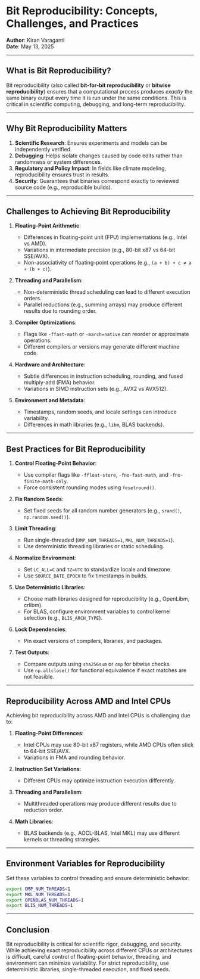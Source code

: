 # **Bit Reproducibility: Concepts, Challenges, and Practices**

**Author**: Kiran Varaganti  
**Date**: May 13, 2025  

---

## **What is Bit Reproducibility?**

Bit reproducibility (also called **bit-for-bit reproducibility** or **bitwise reproducibility**) ensures that a computational process produces *exactly* the same binary output every time it is run under the same conditions. This is critical in scientific computing, debugging, and long-term reproducibility.

---

## **Why Bit Reproducibility Matters**

1. **Scientific Research**: Ensures experiments and models can be independently verified.
2. **Debugging**: Helps isolate changes caused by code edits rather than randomness or system differences.
3. **Regulatory and Policy Impact**: In fields like climate modeling, reproducibility ensures trust in results.
4. **Security**: Guarantees that binaries correspond exactly to reviewed source code (e.g., reproducible builds).

---

## **Challenges to Achieving Bit Reproducibility**

1. **Floating-Point Arithmetic**:
   - Differences in floating-point unit (FPU) implementations (e.g., Intel vs AMD).
   - Variations in intermediate precision (e.g., 80-bit x87 vs 64-bit SSE/AVX).
   - Non-associativity of floating-point operations (e.g., `(a + b) + c ≠ a + (b + c)`).

2. **Threading and Parallelism**:
   - Non-deterministic thread scheduling can lead to different execution orders.
   - Parallel reductions (e.g., summing arrays) may produce different results due to rounding order.

3. **Compiler Optimizations**:
   - Flags like `-ffast-math` or `-march=native` can reorder or approximate operations.
   - Different compilers or versions may generate different machine code.

4. **Hardware and Architecture**:
   - Subtle differences in instruction scheduling, rounding, and fused multiply-add (FMA) behavior.
   - Variations in SIMD instruction sets (e.g., AVX2 vs AVX512).

5. **Environment and Metadata**:
   - Timestamps, random seeds, and locale settings can introduce variability.
   - Differences in math libraries (e.g., `libm`, BLAS backends).

---

## **Best Practices for Bit Reproducibility**

1. **Control Floating-Point Behavior**:
   - Use compiler flags like `-ffloat-store`, `-fno-fast-math`, and `-fno-finite-math-only`.
   - Force consistent rounding modes using `fesetround()`.

2. **Fix Random Seeds**:
   - Set fixed seeds for all random number generators (e.g., `srand()`, `np.random.seed()`).

3. **Limit Threading**:
   - Run single-threaded (`OMP_NUM_THREADS=1`, `MKL_NUM_THREADS=1`).
   - Use deterministic threading libraries or static scheduling.

4. **Normalize Environment**:
   - Set `LC_ALL=C` and `TZ=UTC` to standardize locale and timezone.
   - Use `SOURCE_DATE_EPOCH` to fix timestamps in builds.

5. **Use Deterministic Libraries**:
   - Choose math libraries designed for reproducibility (e.g., OpenLibm, crlibm).
   - For BLAS, configure environment variables to control kernel selection (e.g., `BLIS_ARCH_TYPE`).

6. **Lock Dependencies**:
   - Pin exact versions of compilers, libraries, and packages.

7. **Test Outputs**:
   - Compare outputs using `sha256sum` or `cmp` for bitwise checks.
   - Use `np.allclose()` for functional equivalence if exact matches are not feasible.

---

## **Reproducibility Across AMD and Intel CPUs**

Achieving bit reproducibility across AMD and Intel CPUs is challenging due to:

1. **Floating-Point Differences**:
   - Intel CPUs may use 80-bit x87 registers, while AMD CPUs often stick to 64-bit SSE/AVX.
   - Variations in FMA and rounding behavior.

2. **Instruction Set Variations**:
   - Different CPUs may optimize instruction execution differently.

3. **Threading and Parallelism**:
   - Multithreaded operations may produce different results due to reduction order.

4. **Math Libraries**:
   - BLAS backends (e.g., AOCL-BLAS, Intel MKL) may use different kernels or threading strategies.

---

## **Environment Variables for Reproducibility**

Set these variables to control threading and ensure deterministic behavior:

```bash
export OMP_NUM_THREADS=1
export MKL_NUM_THREADS=1
export OPENBLAS_NUM_THREADS=1
export BLIS_NUM_THREADS=1
```

---

## **Conclusion**

Bit reproducibility is critical for scientific rigor, debugging, and security. While achieving exact reproducibility across different CPUs or architectures is difficult, careful control of floating-point behavior, threading, and environment can minimize variability. For strict reproducibility, use deterministic libraries, single-threaded execution, and fixed seeds.